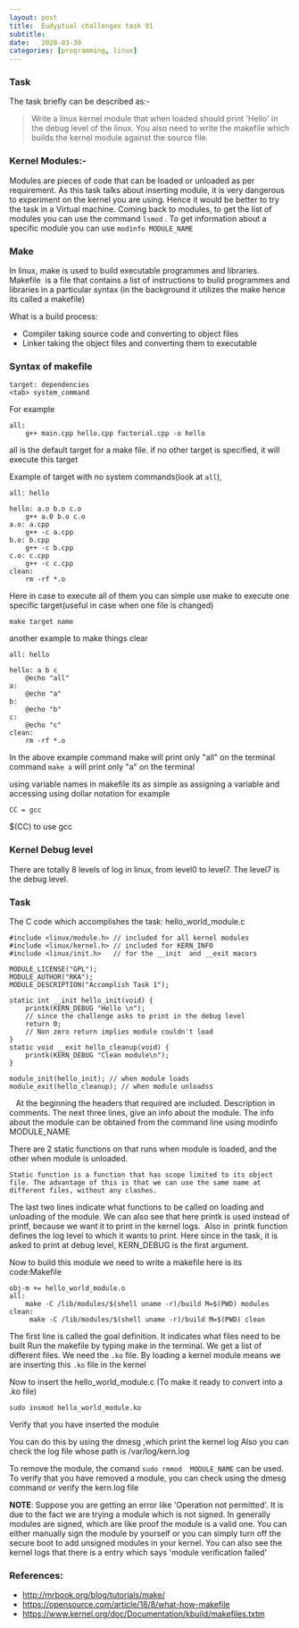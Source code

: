 ```yaml
---
layout: post
title:  Eudyptual challenges task 01
subtitle: 
date:   2020-03-30
categories: [programming, linux]
---
```



### Task 
The task briefly can be described as:-
> Write a linux kernel module that when loaded should print 'Hello' in the debug level of the linux. 
> You also need to write the makefile which builds the kernel module against the source file.


### Kernel Modules:-
Modules are pieces of code that can be loaded or unloaded as per requirement. 
As this task talks about inserting module, it is very dangerous to experiment on the kernel you are using. Hence it would be better to try the task in a Virtual machine.
Coming back to modules, to get the list of modules you can use the command `lsmod` . To get information about a specific module you can use `modinfo MODULE_NAME`

### Make
In linux, make is used to build executable programmes and libraries.
Makefile  is a file that contains a list of instructions to build programmes and libraries in a particular syntax (in the background it utilizes the make hence its called a makefile)

What is a build process:
- Compiler taking source code and converting to object files
- Linker taking the object files and converting them to executable

### Syntax of makefile
```
target: dependencies
<tab> system_command
```
For example 
```
all:
    g++ main.cpp hello.cpp factorial.cpp -o hello
```
all is the default target for a make file. if no other target is specified, it will execute this target

Example of target with no system commands(look at `all`),
```
all: hello

hello: a.o b.o c.o
    g++ a.0 b.o c.o
a.o: a.cpp
    g++ -c a.cpp
b.o: b.cpp
    g++ -c b.cpp
c.o: c.cpp
    g++ -c c.cpp
clean:
    rm -rf *.o
```
Here in case to execute all of them 
you can simple use make
to execute one specific target(useful in case when one file is changed)
```
make target name
```
another example to make things clear
```
all: hello

hello: a b c
	@echo "all"
a:
	@echo "a"
b: 
	@echo "b"
c: 
	@echo "c"
clean:
	rm -rf *.o
```
In the above example command make will print only "all" on the terminal
command `make a` will print only "a" on the terminal

using variable names in makefile
its as simple as assigning a variable and accessing using dollar notation
for example
```
CC = gcc
```
$(CC) to use gcc

### Kernel Debug level
There are totally 8 levels of log in linux, from level0 to level7. The level7 is the debug level.


### Task

The C code which accomplishes the task: hello_world_module.c 
```
#include <linux/module.h> // included for all kernel modules
#include <linux/kernel.h> // included for KERN_INFO
#include <linux/init.h>   // for the __init  and __exit macors

MODULE_LICENSE("GPL");
MODULE_AUTHOR("RKA");
MODULE_DESCRIPTION("Accomplish Task 1");

static int __init hello_init(void) {
    printk(KERN_DEBUG "Hello \n"); 
    // since the challenge asks to print in the debug level
    return 0;
    // Non zero return implies module couldn't load
}
static void __exit hello_cleanup(void) {
    printk(KERN_DEBUG "Clean module\n");
}

module_init(hello_init); // when module loads
module_exit(hello_cleanup); // when module unloadss
```
   
At the beginning the headers that required are included. Description in comments.
The next three lines, give an info about the module. The info about the module can be obtained from the command line using modinfo MODULE_NAME

There are 2 static functions on that runs when module is loaded, and the other when module is unloaded.

```
Static function is a function that has scope limited to its object file. The advantage of this is that we can use the same name at different files, without any clashes.
```

The last two lines indicate what functions to be called on loading and unloading of the module. We can also see that here printk is used instead of printf, because we want it to print in the kernel logs.  Also in  printk function defines the log level to which it wants to print. Here since in the task, it is asked to print at debug level, KERN_DEBUG is the first argument.

Now to build this module we need to write a makefile
here is its code:Makefile
```
obj-m += hello_world_module.o
all:
    make -C /lib/modules/$(shell uname -r)/build M=$(PWD) modules
clean:
     make -C /lib/modules/$(shell uname -r)/build M=$(PWD) clean
```

The first line is called the goal definition. It indicates what files need to be built
Run the makefile by typing make  in the terminal. We get a list of different files. We need the `.ko`  file. By loading a kernel module means we are inserting this `.ko` file in the kernel 

Now to insert the hello_world_module.c (To make it ready to convert into a .ko file)
```
sudo insmod hello_world_module.ko
```
Verify that you have inserted the module

You can do this by using the dmesg ,which print the kernel log
Also you can check the log file whose path is /var/log/kern.log

To remove the module, the comand `sudo rmmod  MODULE_NAME` can be used.
To verify that you have removed a module, you can check using the dmesg command or verify the kern.log file

**NOTE**: Suppose you are getting an error like 'Operation not permitted'.  It is due to the fact we are trying a module which is not signed. In generally modules are signed, which are like proof the module is a valid one. You can either manually sign the module by yourself or you can simply turn off the secure boot to add unsigned modules in your kernel. You can also see the kernel logs that there is a entry which says 'module verification failed'

### References:
- http://mrbook.org/blog/tutorials/make/
- https://opensource.com/article/18/8/what-how-makefile
- https://www.kernel.org/doc/Documentation/kbuild/makefiles.txtm